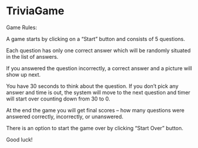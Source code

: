 # TriviaGame

Game Rules:

A game starts by clicking on a “Start” button and consists of 5 questions.

Each question has only one correct answer which will be randomly situated in the list of answers.

If you answered the question incorrectly, a correct answer and a picture will show up next.

You have 30 seconds to think about the question. If you don’t pick any answer and time is out, the system will move to the next question and timer will start over counting down from 30 to 0.

At the end the game you will get final scores – how many questions were answered correctly, incorrectly, or unanswered. 

There is an option to start the game over by clicking “Start Over” button.


Good luck!
